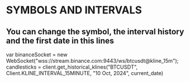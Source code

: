 # SYMBOLS AND INTERVALS

## You can change the symbol, the interval history and the first date in this lines


var binanceSocket = new WebSocket("wss://stream.binance.com:9443/ws/btcusdt@kline_15m");
candlesticks = client.get_historical_klines("BTCUSDT", Client.KLINE_INTERVAL_15MINUTE, "10 Oct, 2024", current_date)
